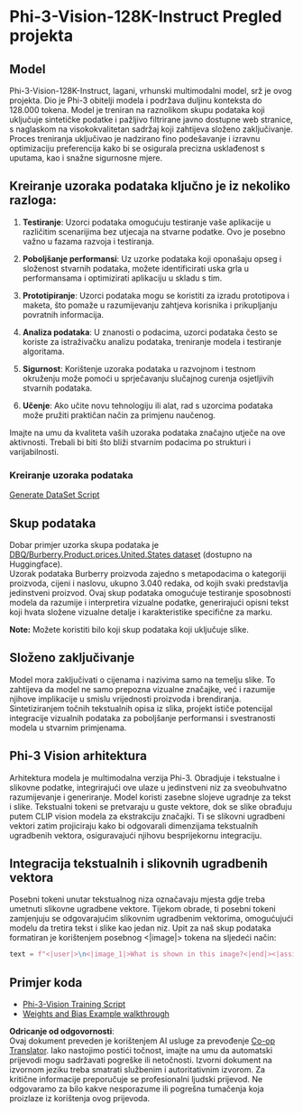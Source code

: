 <!--
CO_OP_TRANSLATOR_METADATA:
{
  "original_hash": "e0a07fd2a30fe2af30b1373df207a5bf",
  "translation_date": "2025-05-09T21:51:00+00:00",
  "source_file": "md/03.FineTuning/FineTuning_Phi-3-visionWandB.md",
  "language_code": "hr"
}
-->
# Phi-3-Vision-128K-Instruct Pregled projekta

## Model

Phi-3-Vision-128K-Instruct, lagani, vrhunski multimodalni model, srž je ovog projekta. Dio je Phi-3 obitelji modela i podržava duljinu konteksta do 128.000 tokena. Model je treniran na raznolikom skupu podataka koji uključuje sintetičke podatke i pažljivo filtrirane javno dostupne web stranice, s naglaskom na visokokvalitetan sadržaj koji zahtijeva složeno zaključivanje. Proces treniranja uključivao je nadzirano fino podešavanje i izravnu optimizaciju preferencija kako bi se osigurala precizna usklađenost s uputama, kao i snažne sigurnosne mjere.

## Kreiranje uzoraka podataka ključno je iz nekoliko razloga:

1. **Testiranje**: Uzorci podataka omogućuju testiranje vaše aplikacije u različitim scenarijima bez utjecaja na stvarne podatke. Ovo je posebno važno u fazama razvoja i testiranja.

2. **Poboljšanje performansi**: Uz uzorke podataka koji oponašaju opseg i složenost stvarnih podataka, možete identificirati uska grla u performansama i optimizirati aplikaciju u skladu s tim.

3. **Prototipiranje**: Uzorci podataka mogu se koristiti za izradu prototipova i maketa, što pomaže u razumijevanju zahtjeva korisnika i prikupljanju povratnih informacija.

4. **Analiza podataka**: U znanosti o podacima, uzorci podataka često se koriste za istraživačku analizu podataka, treniranje modela i testiranje algoritama.

5. **Sigurnost**: Korištenje uzoraka podataka u razvojnom i testnom okruženju može pomoći u sprječavanju slučajnog curenja osjetljivih stvarnih podataka.

6. **Učenje**: Ako učite novu tehnologiju ili alat, rad s uzorcima podataka može pružiti praktičan način za primjenu naučenog.

Imajte na umu da kvaliteta vaših uzoraka podataka značajno utječe na ove aktivnosti. Trebali bi biti što bliži stvarnim podacima po strukturi i varijabilnosti.

### Kreiranje uzoraka podataka
[Generate DataSet Script](./CreatingSampleData.md)

## Skup podataka

Dobar primjer uzorka skupa podataka je [DBQ/Burberry.Product.prices.United.States dataset](https://huggingface.co/datasets/DBQ/Burberry.Product.prices.United.States) (dostupno na Huggingface).  
Uzorak podataka Burberry proizvoda zajedno s metapodacima o kategoriji proizvoda, cijeni i naslovu, ukupno 3.040 redaka, od kojih svaki predstavlja jedinstveni proizvod. Ovaj skup podataka omogućuje testiranje sposobnosti modela da razumije i interpretira vizualne podatke, generirajući opisni tekst koji hvata složene vizualne detalje i karakteristike specifične za marku.

**Note:** Možete koristiti bilo koji skup podataka koji uključuje slike.

## Složeno zaključivanje

Model mora zaključivati o cijenama i nazivima samo na temelju slike. To zahtijeva da model ne samo prepozna vizualne značajke, već i razumije njihove implikacije u smislu vrijednosti proizvoda i brendiranja. Sintetiziranjem točnih tekstualnih opisa iz slika, projekt ističe potencijal integracije vizualnih podataka za poboljšanje performansi i svestranosti modela u stvarnim primjenama.

## Phi-3 Vision arhitektura

Arhitektura modela je multimodalna verzija Phi-3. Obradjuje i tekstualne i slikovne podatke, integrirajući ove ulaze u jedinstveni niz za sveobuhvatno razumijevanje i generiranje. Model koristi zasebne slojeve ugradnje za tekst i slike. Tekstualni tokeni se pretvaraju u guste vektore, dok se slike obrađuju putem CLIP vision modela za ekstrakciju značajki. Ti se slikovni ugradbeni vektori zatim projiciraju kako bi odgovarali dimenzijama tekstualnih ugradbenih vektora, osiguravajući njihovu besprijekornu integraciju.

## Integracija tekstualnih i slikovnih ugradbenih vektora

Posebni tokeni unutar tekstualnog niza označavaju mjesta gdje treba umetnuti slikovne ugradbene vektore. Tijekom obrade, ti posebni tokeni zamjenjuju se odgovarajućim slikovnim ugradbenim vektorima, omogućujući modelu da tretira tekst i slike kao jedan niz. Upit za naš skup podataka formatiran je korištenjem posebnog <|image|> tokena na sljedeći način:

```python
text = f"<|user|>\n<|image_1|>What is shown in this image?<|end|><|assistant|>\nProduct: {row['title']}, Category: {row['category3_code']}, Full Price: {row['full_price']}<|end|>"
```

## Primjer koda
- [Phi-3-Vision Training Script](../../../../code/03.Finetuning/Phi-3-vision-Trainingscript.py)
- [Weights and Bias Example walkthrough](https://wandb.ai/byyoung3/mlnews3/reports/How-to-fine-tune-Phi-3-vision-on-a-custom-dataset--Vmlldzo4MTEzMTg3)

**Odricanje od odgovornosti**:  
Ovaj dokument preveden je korištenjem AI usluge za prevođenje [Co-op Translator](https://github.com/Azure/co-op-translator). Iako nastojimo postići točnost, imajte na umu da automatski prijevodi mogu sadržavati pogreške ili netočnosti. Izvorni dokument na izvornom jeziku treba smatrati službenim i autoritativnim izvorom. Za kritične informacije preporučuje se profesionalni ljudski prijevod. Ne odgovaramo za bilo kakve nesporazume ili pogrešna tumačenja koja proizlaze iz korištenja ovog prijevoda.